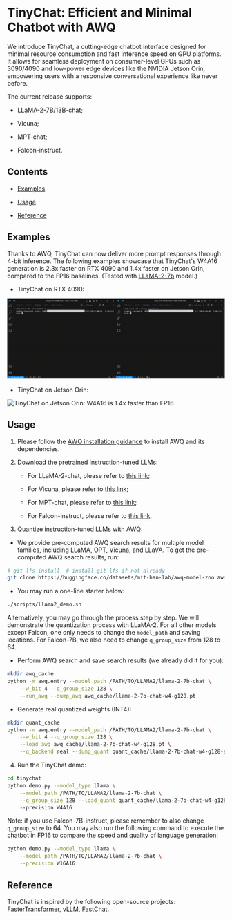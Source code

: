 # TinyChat: Efficient and Minimal Chatbot with AWQ

We introduce TinyChat, a cutting-edge chatbot interface designed for minimal resource consumption and fast inference speed on GPU platforms. It allows for seamless deployment on consumer-level GPUs such as 3090/4090 and low-power edge devices like the NVIDIA Jetson Orin, empowering users with a responsive conversational experience like never before.



The current release supports:

- LLaMA-2-7B/13B-chat;

- Vicuna;

- MPT-chat;

- Falcon-instruct.



## Contents

- [Examples](#examples)

- [Usage](#usage)

- [Reference](#reference)


## Examples

Thanks to AWQ, TinyChat can now deliver more prompt responses through 4-bit inference. The following examples showcase that TinyChat's W4A16 generation is 2.3x faster on RTX 4090 and 1.4x faster on Jetson Orin, compared to the FP16 baselines. (Tested with [LLaMA-2-7b]( https://huggingface.co/meta-llama/Llama-2-7b-chat-hf ) model.)

* TinyChat on RTX 4090:

![TinyChat on RTX 4090: W4A16 is 2.3x faster than FP16](./figures/4090_example.gif)

* TinyChat on Jetson Orin:

![TinyChat on Jetson Orin: W4A16 is 1.4x faster than FP16](./figures/orin_example.gif)


## Usage

1. Please follow the [AWQ installation guidance](https://github.com/mit-han-lab/llm-awq#readme) to install AWQ and its dependencies.

2. Download the pretrained instruction-tuned LLMs:
   
   - For LLaMA-2-chat, please refer to [this link](https://huggingface.co/meta-llama/Llama-2-7b-chat-hf);
   
   - For Vicuna, please refer to [this link](https://huggingface.co/lmsys/);
   
   - For MPT-chat, please refer to [this link](https://huggingface.co/mosaicml/mpt-7b-chat);
   
   - For Falcon-instruct, please refer to [this link](https://huggingface.co/tiiuae/falcon-7b-instruct).


3. Quantize instruction-tuned LLMs with AWQ:

- We provide pre-computed AWQ search results for multiple model families, including LLaMA, OPT, Vicuna, and LLaVA. To get the pre-computed AWQ search results, run:

```bash
# git lfs install  # install git lfs if not already
git clone https://huggingface.co/datasets/mit-han-lab/awq-model-zoo awq_cache
```

- You may run a one-line starter below:

```bash
./scripts/llama2_demo.sh
```

Alternatively, you may go through the process step by step. We will demonstrate the quantization process with LLaMA-2. For all other models except Falcon, one only needs to change the `model_path` and saving locations. For Falcon-7B, we also need to change `q_group_size` from 128 to 64.

- Perform AWQ search and save search results (we already did it for you):

```bash
mkdir awq_cache
python -m awq.entry --model_path /PATH/TO/LLAMA2/llama-2-7b-chat \
    --w_bit 4 --q_group_size 128 \
    --run_awq --dump_awq awq_cache/llama-2-7b-chat-w4-g128.pt
```

- Generate real quantized weights (INT4):

```bash
mkdir quant_cache
python -m awq.entry --model_path /PATH/TO/LLAMA2/llama-2-7b-chat \
    --w_bit 4 --q_group_size 128 \
    --load_awq awq_cache/llama-2-7b-chat-w4-g128.pt \
    --q_backend real --dump_quant quant_cache/llama-2-7b-chat-w4-g128-awq.pt
```

4. Run the TinyChat demo:

```bash
cd tinychat
python demo.py --model_type llama \
    --model_path /PATH/TO/LLAMA2/llama-2-7b-chat \
    --q_group_size 128 --load_quant quant_cache/llama-2-7b-chat-w4-g128-awq.pt \ 
    --precision W4A16
```

Note: if you use Falcon-7B-instruct, please remember to also change `q_group_size` to 64. You may also run the following command to execute the chatbot in FP16 to compare the speed and quality of language generation:

```bash
python demo.py --model_type llama \
    --model_path /PATH/TO/LLAMA2/llama-2-7b-chat \
    --precision W16A16
```



## Reference

TinyChat is inspired by the following open-source projects: [FasterTransformer](https://github.com/NVIDIA/FasterTransformer), [vLLM](https://github.com/vllm-project/vllm), [FastChat](https://github.com/lm-sys/FastChat).



